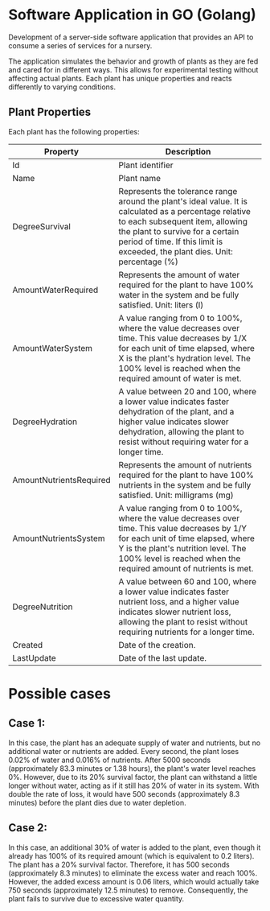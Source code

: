 # Software Application in GO (Golang)

Development of a server-side software application that provides an API to consume a series of services for a nursery.

The application simulates the behavior and growth of plants as they are fed and cared for in different ways. This allows for experimental testing without affecting actual plants. Each plant has unique properties and reacts differently to varying conditions.

## Plant Properties

Each plant has the following properties:

| Property | Description |
| --- | --- |
| Id | Plant identifier |
| Name | Plant name |
| DegreeSurvival | Represents the tolerance range around the plant's ideal value. It is calculated as a percentage relative to each subsequent item, allowing the plant to survive for a certain period of time. If this limit is exceeded, the plant dies. Unit: percentage (%) |
| AmountWaterRequired | Represents the amount of water required for the plant to have 100% water in the system and be fully satisfied. Unit: liters (l) |
| AmountWaterSystem | A value ranging from 0 to 100%, where the value decreases over time. This value decreases by 1/X for each unit of time elapsed, where X is the plant's hydration level. The 100% level is reached when the required amount of water is met. |
| DegreeHydration | A value between 20 and 100, where a lower value indicates faster dehydration of the plant, and a higher value indicates slower dehydration, allowing the plant to resist without requiring water for a longer time.
| AmountNutrientsRequired | Represents the amount of nutrients required for the plant to have 100% nutrients in the system and be fully satisfied. Unit: milligrams (mg) |
| AmountNutrientsSystem | A value ranging from 0 to 100%, where the value decreases over time. This value decreases by 1/Y for each unit of time elapsed, where Y is the plant's nutrition level. The 100% level is reached when the required amount of nutrients is met.
| DegreeNutrition | A value between 60 and 100, where a lower value indicates faster nutrient loss, and a higher value indicates slower nutrient loss, allowing the plant to resist without requiring nutrients for a longer time.
| Created | Date of the creation.
| LastUpdate | Date of the last update.

# Possible cases 

## Case 1:
In this case, the plant has an adequate supply of water and nutrients, but no additional water or nutrients are added. Every second, the plant loses 0.02% of water and 0.016% of nutrients. After 5000 seconds (approximately 83.3 minutes or 1.38 hours), the plant's water level reaches 0%. However, due to its 20% survival factor, the plant can withstand a little longer without water, acting as if it still has 20% of water in its system. With double the rate of loss, it would have 500 seconds (approximately 8.3 minutes) before the plant dies due to water depletion.

## Case 2:
In this case, an additional 30% of water is added to the plant, even though it already has 100% of its required amount (which is equivalent to 0.2 liters). The plant has a 20% survival factor. Therefore, it has 500 seconds (approximately 8.3 minutes) to eliminate the excess water and reach 100%. However, the added excess amount is 0.06 liters, which would actually take 750 seconds (approximately 12.5 minutes) to remove. Consequently, the plant fails to survive due to excessive water quantity.
